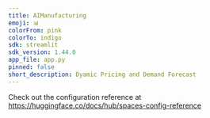 ```yaml
---
title: AIManufacturing
emoji: 📊
colorFrom: pink
colorTo: indigo
sdk: streamlit
sdk_version: 1.44.0
app_file: app.py
pinned: false
short_description: Dyamic Pricing and Demand Forecast
---
```


Check out the configuration reference at https://huggingface.co/docs/hub/spaces-config-reference
